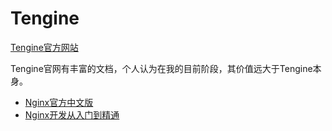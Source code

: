 # Tengine

[Tengine官方网站](https://tengine.taobao.org/)

Tengine官网有丰富的文档，个人认为在我的目前阶段，其价值远大于Tengine本身。

- [Nginx官方中文版](https://tengine.taobao.org/nginx_docs/cn/)
- [Nginx开发从入门到精通](http://tengine.taobao.org/book/)
